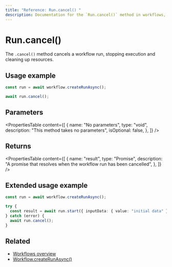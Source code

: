 ```yaml
---
title: "Reference: Run.cancel() "
description: Documentation for the `Run.cancel()` method in workflows, which cancels a workflow run.
---
```


# Run.cancel()

The `.cancel()` method cancels a workflow run, stopping execution and cleaning up resources.

## Usage example

```typescript showLineNumbers copy
const run = await workflow.createRunAsync();

await run.cancel();
```

## Parameters

<PropertiesTable
  content={[
    {
      name: "No parameters",
      type: "void",
      description: "This method takes no parameters",
      isOptional: false,
    },
  ]}
/>

## Returns

<PropertiesTable
  content={[
    {
      name: "result",
      type: "Promise<void>",
      description: "A promise that resolves when the workflow run has been cancelled",
    },
  ]}
/>

## Extended usage example

```typescript showLineNumbers copy
const run = await workflow.createRunAsync();

try {
  const result = await run.start({ inputData: { value: "initial data" } });
} catch (error) {
  await run.cancel();
}
```

## Related

- [Workflows overview](../../../docs/workflows/overview.mdx#run-workflow)
- [Workflow.createRunAsync()](../create-run.md)
